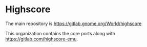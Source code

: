 # Highscore

The main repository is https://gitlab.gnome.org/World/highscore

This organization contains the core ports along with https://gitlab.com/highscore-emu.
